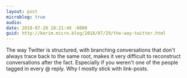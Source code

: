 ```yaml
---
layout: post
microblog: true
audio: 
date: 2018-07-28 18:21:49 -0800
guid: http://kerim.micro.blog/2018/07/29/the-way-twitter.html
---
```

The way Twitter is structured, with branching conversations that don't always trace back to the same root, makes it very difficult to reconstruct conversations after the fact. Especially if you weren't one of the people tagged in every @ reply. Why I mostly stick with link-posts.
